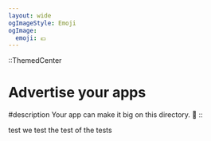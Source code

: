 ```yaml
---
layout: wide
ogImageStyle: Emoji
ogImage:
  emoji: 💶
---
```


::ThemedCenter
# Advertise your apps

#description
Your app can make it big on this directory. 🚀
::

test we test the test of the tests